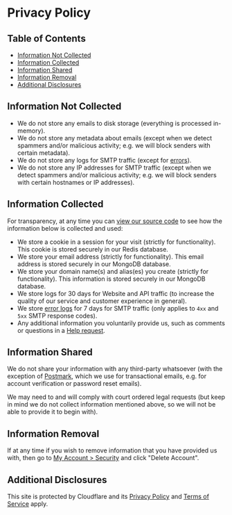 # Privacy Policy


## Table of Contents

* [Information Not Collected](#information-not-collected)
* [Information Collected](#information-collected)
* [Information Shared](#information-shared)
* [Information Removal](#information-removal)
* [Additional Disclosures](#additional-disclosures)


## Information Not Collected

* We do not store any emails to disk storage (everything is processed in-memory).
* We do not store any metadata about emails (except when we detect spammers and/or malicious activity; e.g. we will block senders with certain metadata).
* We do not store any logs for SMTP traffic (except for [errors](/faq#do-you-store-error-logs)).
* We do not store any IP addresses for SMTP traffic (except when we detect spammers and/or malicious activity; e.g. we will block senders with certain hostnames or IP addresses).


## Information Collected

For transparency, at any time you can <a href="https://github.com/forwardemail" target="_blank" rel="noopener noreferrer">view our source code</a> to see how the information below is collected and used:

* We store a cookie in a session for your visit (strictly for functionality).  This cookie is stored securely in our Redis database.
* We store your email address (strictly for functionality).  This email address is stored securely in our MongoDB database.
* We store your domain name(s) and alias(es) you create (strictly for functionality).  This information is stored securely in our MongoDB database.
* We store logs for 30 days for Website and API traffic (to increase the quality of our service and customer experience in general).
* We store [error logs](/faq#do-you-store-error-logs) for 7 days for SMTP traffic (only applies to `4xx` and `5xx` SMTP response codes).
* Any additional information you voluntarily provide us, such as comments or questions in a <a href="/help">Help request</a>.


## Information Shared

We do not share your information with any third-party whatsoever (with the exception of <a href="https://postmarkapp.com/" target="_blank" rel="noopener noreferrer">Postmark</a>, which we use for transactional emails, e.g. for account verification or password reset emails).

We may need to and will comply with court ordered legal requests (but keep in mind we do not collect information mentioned above, so we will not be able to provide it to begin with).


## Information Removal

If at any time if you wish to remove information that you have provided us with, then go to <a href="/my-account/security">My Account > Security</a> and click "Delete Account".


## Additional Disclosures

This site is protected by Cloudflare and its [Privacy Policy](https://www.cloudflare.com/privacypolicy/) and [Terms of Service](https://www.cloudflare.com/website-terms/) apply.
